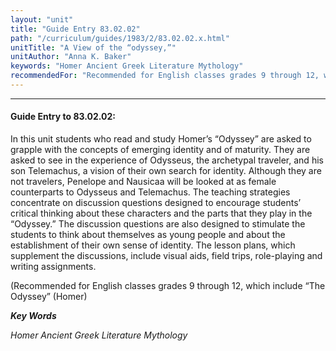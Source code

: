 ```yaml
---
layout: "unit"
title: "Guide Entry 83.02.02"
path: "/curriculum/guides/1983/2/83.02.02.x.html"
unitTitle: "A View of the “odyssey,”"
unitAuthor: "Anna K. Baker"
keywords: "Homer Ancient Greek Literature Mythology"
recommendedFor: "Recommended for English classes grades 9 through 12, which include “The Odyssey” (Homer"
---
```

<body>
<hr/>
<h4>
Guide Entry to 83.02.02:
</h4>
In this unit students who read and study Homer’s “Odyssey” are asked to grapple with the concepts of emerging identity and of maturity. They are asked to see in the experience of Odysseus, the archetypal traveler, and his son Telemachus, a vision of their own search for identity.  Although they are not travelers, Penelope and Nausicaa will be looked at as female counterparts to Odysseus and Telemachus.  The teaching strategies concentrate on discussion questions designed to encourage students’ critical thinking about these characters and the parts that they play in the “Odyssey.”  The discussion questions are also designed to stimulate the students to think about themselves as young people and about the establishment of their own sense of identity.  The lesson plans, which supplement the discussions, include visual aids, field trips, role-playing and writing assignments.
<p>
(Recommended for English classes grades 9 through 12, which include “The Odyssey” (Homer)
</p>
<p>
<b>
<i>
Key Words
</i>
</b>
<br/>
</p>
<p>
<i>
Homer Ancient Greek Literature Mythology
</i>
</p>
</body>